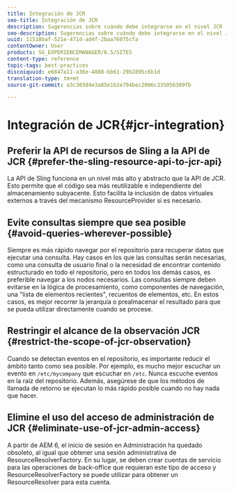 ```yaml
---
title: Integración de JCR
seo-title: Integración de JCR
description: Sugerencias sobre cuándo debe integrarse en el nivel JCR
seo-description: Sugerencias sobre cuándo debe integrarse en el nivel JCR
uuid: 11518baf-521e-471d-ad4f-2baa76075cfa
contentOwner: User
products: SG_EXPERIENCEMANAGER/6.5/SITES
content-type: reference
topic-tags: best-practices
discoiquuid: e6647a11-a36e-4808-bb61-29b2895c6b1d
translation-type: tm+mt
source-git-commit: a3c303d4e3a85e1b2e794bec2006c335056309fb

---
```



# Integración de JCR{#jcr-integration}

## Preferir la API de recursos de Sling a la API de JCR {#prefer-the-sling-resource-api-to-jcr-api}

La API de Sling funciona en un nivel más alto y abstracto que la API de JCR. Esto permite que el código sea más reutilizable e independiente del almacenamiento subyacente. Esto facilita la inclusión de datos virtuales externos a través del mecanismo ResourceProvider si es necesario.

## Evite consultas siempre que sea posible {#avoid-queries-wherever-possible}

Siempre es más rápido navegar por el repositorio para recuperar datos que ejecutar una consulta. Hay casos en los que las consultas serán necesarias, como una consulta de usuario final o la necesidad de encontrar contenido estructurado en todo el repositorio, pero en todos los demás casos, es preferible navegar a los nodos necesarios. Las consultas siempre deben evitarse en la lógica de procesamiento, como componentes de navegación, una &quot;lista de elementos recientes&quot;, recuentos de elementos, etc. En estos casos, es mejor recorrer la jerarquía o prealmacenar el resultado para que se pueda utilizar directamente cuando se procese.

## Restringir el alcance de la observación JCR {#restrict-the-scope-of-jcr-observation}

Cuando se detectan eventos en el repositorio, es importante reducir el ámbito tanto como sea posible. Por ejemplo, es mucho mejor escuchar un evento en `/etc/mycompany` que escuchar en `/etc`. Nunca escuche eventos en la raíz del repositorio. Además, asegúrese de que los métodos de llamada de retorno se ejecutan lo más rápido posible cuando no hay nada que hacer.

## Elimine el uso del acceso de administración de JCR {#eliminate-use-of-jcr-admin-access}

A partir de AEM 6, el inicio de sesión en Administración ha quedado obsoleto, al igual que obtener una sesión administrativa de ResourceResolverFactory. En su lugar, se deben crear cuentas de servicio para las operaciones de back-office que requieran este tipo de acceso y ResourceResolverFactory se puede utilizar para obtener un ResourceResolver para esta cuenta.
